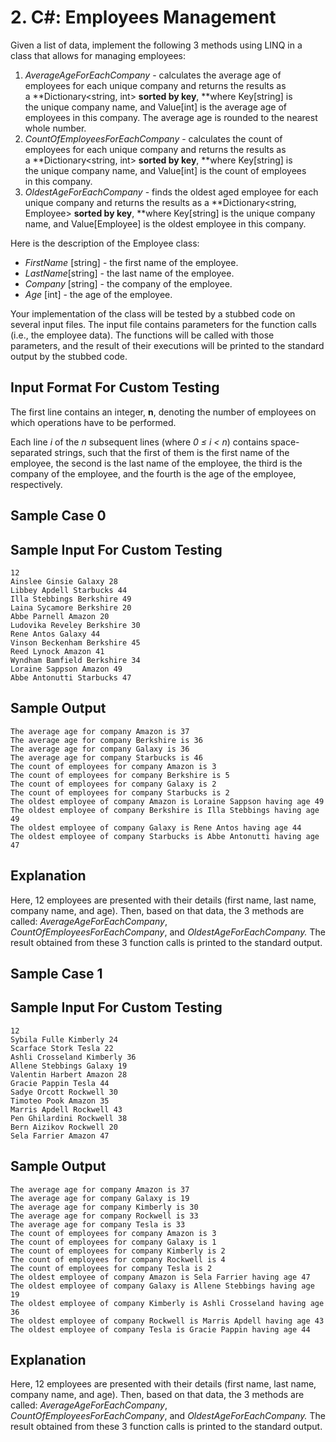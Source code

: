 # 2. C#: Employees Management

Given a list of data, implement the following 3 methods using LINQ in a class that allows for managing employees:

1.  _AverageAgeForEachCompany_ - calculates the average age of employees for each unique company and returns the results as a **Dictionary<string, int> **sorted by key**, **where Key[string] is the unique company name, and Value[int] is the average age of employees in this company. The average age is rounded to the nearest whole number.
2.  _CountOfEmployeesForEachCompany_ - calculates the count of employees for each unique company and returns the results as a **Dictionary<string, int> **sorted by key**, **where Key[string] is the unique company name, and Value[int] is the count of employees in this company.
3.  _OldestAgeForEachCompany_ - finds the oldest aged employee for each unique company and returns the results as a **Dictionary<string, Employee> **sorted by key**, **where Key[string] is the unique company name, and Value[Employee] is the oldest employee in this company.

Here is the description of the Employee class:

*   _FirstName_ [string] - the first name of the employee.
*   _LastName_[string] - the last name of the employee.
*   _Company_ [string] - the company of the employee. 
*   _Age_ [int] - the age of the employee.

Your implementation of the class will be tested by a stubbed code on several input files. The input file contains parameters for the function calls (i.e., the employee data). The functions will be called with those parameters, and the result of their executions will be printed to the standard output by the stubbed code.

## Input Format For Custom Testing

The first line contains an integer, __n__, denoting the number of employees on which operations have to be performed.

Each line _i_ of the _n_ subsequent lines (where _0 ≤ i < n_) contains space-separated strings, such that the first of them is the first name of the employee, the second is the last name of the employee, the third is the company of the employee, and the fourth is the age of the employee, respectively.

## Sample Case 0

## Sample Input For Custom Testing

```
12
Ainslee Ginsie Galaxy 28
Libbey Apdell Starbucks 44
Illa Stebbings Berkshire 49
Laina Sycamore Berkshire 20
Abbe Parnell Amazon 20
Ludovika Reveley Berkshire 30
Rene Antos Galaxy 44
Vinson Beckenham Berkshire 45
Reed Lynock Amazon 41
Wyndham Bamfield Berkshire 34
Loraine Sappson Amazon 49
Abbe Antonutti Starbucks 47
```

## Sample Output

```
The average age for company Amazon is 37
The average age for company Berkshire is 36
The average age for company Galaxy is 36
The average age for company Starbucks is 46
The count of employees for company Amazon is 3
The count of employees for company Berkshire is 5
The count of employees for company Galaxy is 2
The count of employees for company Starbucks is 2
The oldest employee of company Amazon is Loraine Sappson having age 49
The oldest employee of company Berkshire is Illa Stebbings having age 49
The oldest employee of company Galaxy is Rene Antos having age 44
The oldest employee of company Starbucks is Abbe Antonutti having age 47
```

## Explanation

Here, 12 employees are presented with their details (first name, last name, company name, and age). Then, based on that data, the 3 methods are called: _AverageAgeForEachCompany_, _CountOfEmployeesForEachCompany_, and _OldestAgeForEachCompany._ The result obtained from these 3 function calls is printed to the standard output.

## Sample Case 1

## Sample Input For Custom Testing

```
12
Sybila Fulle Kimberly 24
Scarface Stork Tesla 22
Ashli Crosseland Kimberly 36
Allene Stebbings Galaxy 19
Valentin Harbert Amazon 28
Gracie Pappin Tesla 44
Sadye Orcott Rockwell 30
Timoteo Pook Amazon 35
Marris Apdell Rockwell 43
Pen Ghilardini Rockwell 38
Bern Aizikov Rockwell 20
Sela Farrier Amazon 47
```

## Sample Output

```
The average age for company Amazon is 37
The average age for company Galaxy is 19
The average age for company Kimberly is 30
The average age for company Rockwell is 33
The average age for company Tesla is 33
The count of employees for company Amazon is 3
The count of employees for company Galaxy is 1
The count of employees for company Kimberly is 2
The count of employees for company Rockwell is 4
The count of employees for company Tesla is 2
The oldest employee of company Amazon is Sela Farrier having age 47
The oldest employee of company Galaxy is Allene Stebbings having age 19
The oldest employee of company Kimberly is Ashli Crosseland having age 36
The oldest employee of company Rockwell is Marris Apdell having age 43
The oldest employee of company Tesla is Gracie Pappin having age 44
```

## Explanation

Here, 12 employees are presented with their details (first name, last name, company name, and age). Then, based on that data, the 3 methods are called: _AverageAgeForEachCompany_, _CountOfEmployeesForEachCompany_, and _OldestAgeForEachCompany._ The result obtained from these 3 function calls is printed to the standard output.
